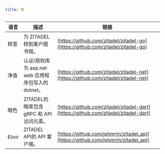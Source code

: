 ```yaml
---
title: 库
---
```



| 语言     | 描述                                   | 链接                                                                                 |
| ------ | ------------------------------------ | ---------------------------------------------------------------------------------- |
| 转至     | 为 ZITADEL 转到客户图书馆。                   | [https://github.com/zitadel/zitadel-go](https://github.com/zitadel/zitadel-go)     |
| 净值     | 认证/授权库为 asp.net web 应用程序包写入的 dotnet。 | [https://github.com/zitadel/zitadel-net](https://github.com/zitadel/zitadel-net)   |
| 暗色     | ZITADEL的暗库包含 gRPC 和 API 访问元素。        | [https://github.com/zitadel/zitadel-dart](https://github.com/zitadel/zitadel-dart) |
| Elixir | ZITADEL API的 API 客户端。                | [https://github.com/jshmrtn/zitadel_api](https://github.com/jshmrtn/zitadel_api)   |

